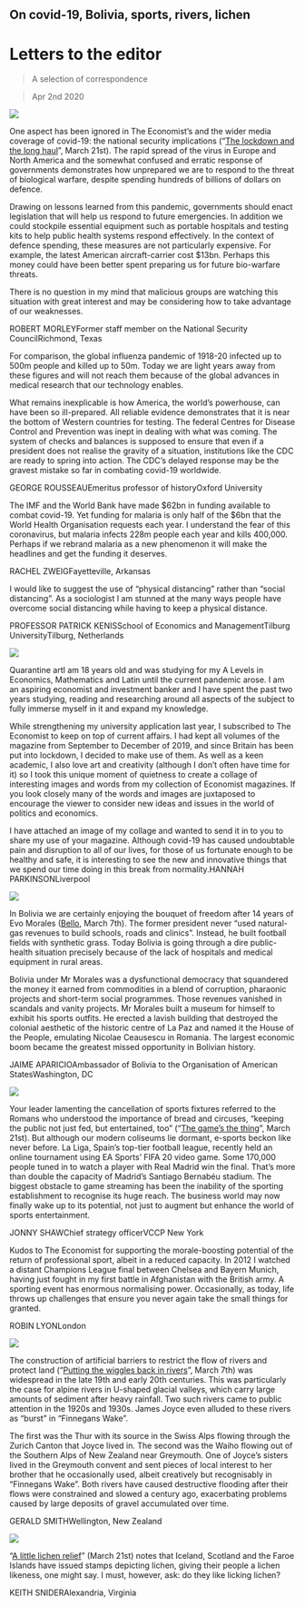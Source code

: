 ## On covid-19, Bolivia, sports, rivers, lichen

# Letters to the editor

> A selection of correspondence

> Apr 2nd 2020

![](./images/20200321_FBD001.jpg)

One aspect has been ignored in The Economist’s and the wider media coverage of covid-19: the national security implications (“[The lockdown and the long haul](https://www.economist.com//briefing/2020/03/19/in-europe-and-around-the-world-governments-are-getting-tougher)”, March 21st). The rapid spread of the virus in Europe and North America and the somewhat confused and erratic response of governments demonstrates how unprepared we are to respond to the threat of biological warfare, despite spending hundreds of billions of dollars on defence.

Drawing on lessons learned from this pandemic, governments should enact legislation that will help us respond to future emergencies. In addition we could stockpile essential equipment such as portable hospitals and testing kits to help public health systems respond effectively. In the context of defence spending, these measures are not particularly expensive. For example, the latest American aircraft-carrier cost $13bn. Perhaps this money could have been better spent preparing us for future bio-warfare threats.

There is no question in my mind that malicious groups are watching this situation with great interest and may be considering how to take advantage of our weaknesses.

ROBERT MORLEYFormer staff member on the National Security CouncilRichmond, Texas

For comparison, the global influenza pandemic of 1918-20 infected up to 500m people and killed up to 50m. Today we are light years away from these figures and will not reach them because of the global advances in medical research that our technology enables.

What remains inexplicable is how America, the world’s powerhouse, can have been so ill-prepared. All reliable evidence demonstrates that it is near the bottom of Western countries for testing. The federal Centres for Disease Control and Prevention was inept in dealing with what was coming. The system of checks and balances is supposed to ensure that even if a president does not realise the gravity of a situation, institutions like the CDC are ready to spring into action. The CDC’s delayed response may be the gravest mistake so far in combating covid-19 worldwide.

GEORGE ROUSSEAUEmeritus professor of historyOxford University

The IMF and the World Bank have made $62bn in funding available to combat covid-19. Yet funding for malaria is only half of the $6bn that the World Health Organisation requests each year. I understand the fear of this coronavirus, but malaria infects 228m people each year and kills 400,000. Perhaps if we rebrand malaria as a new phenomenon it will make the headlines and get the funding it deserves.

RACHEL ZWEIGFayetteville, Arkansas

I would like to suggest the use of “physical distancing” rather than “social distancing”. As a sociologist I am stunned at the many ways people have overcome social distancing while having to keep a physical distance.

PROFESSOR PATRICK KENISSchool of Economics and ManagementTilburg UniversityTilburg, Netherlands

![](./images/20200404_LTP501.jpg)

Quarantine artI am 18 years old and was studying for my A Levels in Economics, Mathematics and Latin until the current pandemic arose. I am an aspiring economist and investment banker and I have spent the past two years studying, reading and researching around all aspects of the subject to fully immerse myself in it and expand my knowledge.

While strengthening my university application last year, I subscribed to The Economist to keep on top of current affairs. I had kept all volumes of the magazine from September to December of 2019, and since Britain has been put into lockdown, I decided to make use of them. As well as a keen academic, I also love art and creativity (although I don’t often have time for it) so I took this unique moment of quietness to create a collage of interesting images and words from my collection of Economist magazines. If you look closely many of the words and images are juxtaposed to encourage the viewer to consider new ideas and issues in the world of politics and economics.

I have attached an image of my collage and wanted to send it in to you to share my use of your magazine. Although covid-19 has caused undoubtable pain and disruption to all of our lives, for those of us fortunate enough to be healthy and safe, it is interesting to see the new and innovative things that we spend our time doing in this break from normality.HANNAH PARKINSONLiverpool

![](./images/20200307_AMD002_0.jpg)

In Bolivia we are certainly enjoying the bouquet of freedom after 14 years of Evo Morales ([Bello](https://www.economist.com//the-americas/2020/03/05/bolivia-after-the-ouster-of-evo-morales-a-leftist-strongman), March 7th). The former president never “used natural-gas revenues to build schools, roads and clinics”. Instead, he built football fields with synthetic grass. Today Bolivia is going through a dire public-health situation precisely because of the lack of hospitals and medical equipment in rural areas.

Bolivia under Mr Morales was a dysfunctional democracy that squandered the money it earned from commodities in a blend of corruption, pharaonic projects and short-term social programmes. Those revenues vanished in scandals and vanity projects. Mr Morales built a museum for himself to exhibit his sports outfits. He erected a lavish building that destroyed the colonial aesthetic of the historic centre of La Paz and named it the House of the People, emulating Nicolae Ceausescu in Romania. The largest economic boom became the greatest missed opportunity in Bolivian history.

JAIME APARICIOAmbassador of Bolivia to the Organisation of American StatesWashington, DC

![](./images/20200321_LDP001.jpg)

Your leader lamenting the cancellation of sports fixtures referred to the Romans who understood the importance of bread and circuses, “keeping the public not just fed, but entertained, too” (“[The game’s the thing](https://www.economist.com//leaders/2020/03/21/as-covid-19-causes-sports-cancellations-what-can-be-done)”, March 21st). But although our modern coliseums lie dormant, e-sports beckon like never before. La Liga, Spain’s top-tier football league, recently held an online tournament using EA Sports’ FIFA 20 video game. Some 170,000 people tuned in to watch a player with Real Madrid win the final. That’s more than double the capacity of Madrid’s Santiago Bernabéu stadium. The biggest obstacle to game streaming has been the inability of the sporting establishment to recognise its huge reach. The business world may now finally wake up to its potential, not just to augment but enhance the world of sports entertainment.

JONNY SHAWChief strategy officerVCCP New York

Kudos to The Economist for supporting the morale-boosting potential of the return of professional sport, albeit in a reduced capacity. In 2012 I watched a distant Champions League final between Chelsea and Bayern Munich, having just fought in my first battle in Afghanistan with the British army. A sporting event has enormous normalising power. Occasionally, as today, life throws up challenges that ensure you never again take the small things for granted.

ROBIN LYONLondon

![](./images/20200307_BRP003.jpg)

The construction of artificial barriers to restrict the flow of rivers and protect land (“[Putting the wiggles back in rivers](https://www.economist.com//britain/2020/03/07/re-engineering-britains-rivers)”, March 7th) was widespread in the late 19th and early 20th centuries. This was particularly the case for alpine rivers in U-shaped glacial valleys, which carry large amounts of sediment after heavy rainfall. Two such rivers came to public attention in the 1920s and 1930s. James Joyce even alluded to these rivers as “burst” in “Finnegans Wake”.

The first was the Thur with its source in the Swiss Alps flowing through the Zurich Canton that Joyce lived in. The second was the Waiho flowing out of the Southern Alps of New Zealand near Greymouth. One of Joyce’s sisters lived in the Greymouth convent and sent pieces of local interest to her brother that he occasionally used, albeit creatively but recognisably in “Finnegans Wake”. Both rivers have caused destructive flooding after their flows were constrained and slowed a century ago, exacerbating problems caused by large deposits of gravel accumulated over time.

GERALD SMITHWellington, New Zealand

![](./images/20200321_AMP002.jpg)

“[A little lichen relief](https://www.economist.com//the-americas/2020/03/19/canadas-quest-for-a-national-lichen)” (March 21st) notes that Iceland, Scotland and the Faroe Islands have issued stamps depicting lichen, giving their people a lichen likeness, one might say. I must, however, ask: do they like licking lichen?

KEITH SNIDERAlexandria, Virginia